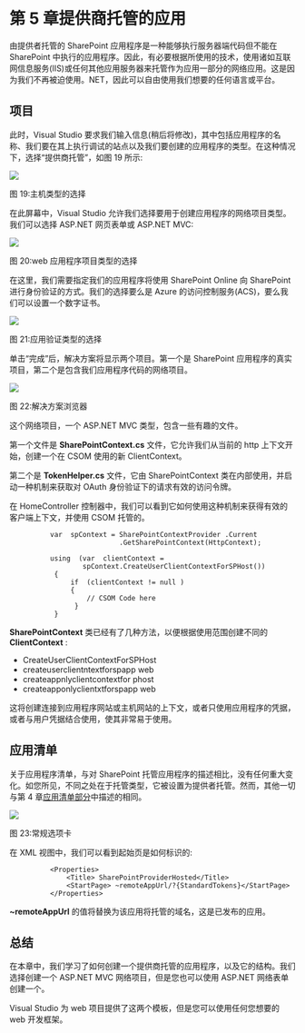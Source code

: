 # 第 5 章提供商托管的应用

由提供者托管的 SharePoint 应用程序是一种能够执行服务器端代码但不能在 SharePoint 中执行的应用程序。因此，有必要根据所使用的技术，使用诸如互联网信息服务(IIS)或任何其他应用服务器来托管作为应用一部分的网络应用。这是因为我们不再被迫使用。NET，因此可以自由使用我们想要的任何语言或平台。

## 项目

此时，Visual Studio 要求我们输入信息(稍后将修改)，其中包括应用程序的名称、我们要在其上执行调试的站点以及我们要创建的应用程序的类型。在这种情况下，选择“提供商托管”，如图 19 所示:

![](../Images/image021.jpg)

图 19:主机类型的选择

在此屏幕中，Visual Studio 允许我们选择要用于创建应用程序的网络项目类型。我们可以选择 ASP.NET 网页表单或 ASP.NET MVC:

![](../Images/image022.jpg)

图 20:web 应用程序项目类型的选择

在这里，我们需要指定我们的应用程序将使用 SharePoint Online 向 SharePoint 进行身份验证的方式。我们的选择要么是 Azure 的访问控制服务(ACS)，要么我们可以设置一个数字证书。

![](../Images/image023.jpg)

图 21:应用验证类型的选择

单击“完成”后，解决方案将显示两个项目。第一个是 SharePoint 应用程序的真实项目，第二个是包含我们应用程序代码的网络项目。

![](../Images/image024.jpg)

图 22:解决方案浏览器

这个网络项目，一个 ASP.NET MVC 类型，包含一些有趣的文件。

第一个文件是 **SharePointContext.cs** 文件，它允许我们从当前的 http 上下文开始，创建一个在 CSOM 使用的新 ClientContext。

第二个是 **TokenHelper.cs** 文件，它由 SharePointContext 类在内部使用，并启动一种机制来获取对 OAuth 身份验证下的请求有效的访问令牌。

在 HomeController 控制器中，我们可以看到它如何使用这种机制来获得有效的客户端上下文，并使用 CSOM 托管的。

```
          var  spContext = SharePointContextProvider .Current
                           .GetSharePointContext(HttpContext);

          using  (var  clientContext =
                  spContext.CreateUserClientContextForSPHost())
           {
               if  (clientContext != null )
               {
                   // CSOM Code here
                }
           }

```

**SharePointContext** 类已经有了几种方法，以便根据使用范围创建不同的 **ClientContext** :

*   CreateUserClientContextForSPHost
*   createuserclientntextforspapp web
*   createappnlyclientcontextfor phost
*   createapponlyclientxtforspapp web

这将创建连接到应用程序网站或主机网站的上下文，或者只使用应用程序的凭据，或者与用户凭据结合使用，使其非常易于使用。

## 应用清单

关于应用程序清单，与对 SharePoint 托管应用程序的描述相比，没有任何重大变化。如您所见，不同之处在于托管类型，它被设置为提供者托管。然而，其他一切与第 4 章[应用清单部分](04.html#_App_Manifest)中描述的相同。

![](../Images/image025.jpg)

图 23:常规选项卡

在 XML 视图中，我们可以看到起始页是如何标识的:

```
          <Properties>
              <Title> SharePointProviderHosted</Title>
              <StartPage> ~remoteAppUrl/?{StandardTokens}</StartPage>
          </Properties>

```

**~remoteAppUrl** 的值将替换为该应用将托管的域名，这是已发布的应用。

## 总结

在本章中，我们学习了如何创建一个提供商托管的应用程序，以及它的结构。我们选择创建一个 ASP.NET MVC 网络项目，但是您也可以使用 ASP.NET 网络表单创建一个。

Visual Studio 为 web 项目提供了这两个模板，但是您可以使用任何您想要的 web 开发框架。